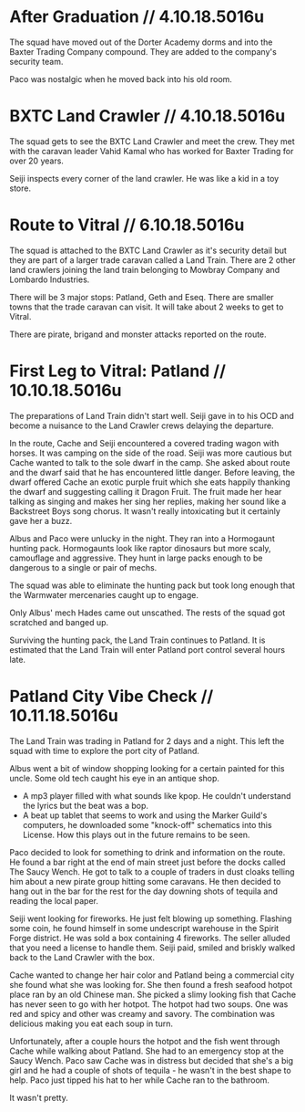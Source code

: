 # After Graduation  // 4.10.18.5016u
The squad have moved out of the Dorter Academy dorms and into
the Baxter Trading Company compound. They are added to the company's
security team.

Paco was nostalgic when he moved back into his old room.

# BXTC Land Crawler // 4.10.18.5016u
The squad gets to see the BXTC Land Crawler and meet the crew. They met with the caravan
leader Vahid Kamal who has worked for Baxter Trading for over 20 years.

Seiji inspects every corner of the land crawler. He was like a kid in a toy store.

# Route to Vitral // 6.10.18.5016u
The squad is attached to the BXTC Land Crawler as it's security detail but they are part of a larger trade caravan called a Land Train. There are 2 other land crawlers joining the land train belonging to Mowbray Company and Lombardo Industries. 

There will be 3 major stops: Patland, Geth and Eseq. There are smaller towns that the trade caravan can visit. It will take about 2 weeks to get to Vitral. 

There are pirate, brigand and monster attacks reported on the route.

# First Leg to Vitral: Patland // 10.10.18.5016u 
The preparations of Land Train didn't start well. Seiji gave in to his OCD and become a nuisance to the Land Crawler crews delaying the departure. 

In the route, Cache and Seiji encountered a covered trading wagon with horses. It was camping on the side of the road. Seiji was more cautious but Cache wanted to talk to the sole dwarf in the camp. She asked about route and the dwarf said that he has encountered little danger. Before leaving, the dwarf offered Cache an exotic purple fruit which she eats happily thanking the dwarf and suggesting calling it Dragon Fruit. The fruit made her hear talking as singing and makes her sing her replies, making her sound like a Backstreet Boys song chorus. It wasn't really intoxicating but it certainly gave her a buzz. 

Albus and Paco were unlucky in the night. They ran into a Hormogaunt hunting pack. Hormogaunts look like raptor dinosaurs but more scaly, camouflage and aggressive. They hunt in large packs enough to be dangerous to a single or pair of mechs. 

The squad was able to eliminate the hunting pack but took long enough that the Warmwater mercenaries caught up to engage.

Only Albus' mech Hades came out unscathed. The rests of the squad got scratched and banged up.

Surviving the hunting pack, the Land Train continues to Patland. It is estimated that the Land Train will enter Patland port control several hours late.

# Patland City Vibe Check // 10.11.18.5016u 
The Land Train was trading in Patland for 2 days and a night. This left the squad with time to explore the port city of Patland.

Albus went a bit of window shopping looking for a certain painted for this uncle. Some old tech caught his eye in an antique shop. 

* A mp3 player filled with what sounds like kpop. He couldn't understand the lyrics but the beat was a bop.
* A beat up tablet that seems to work and using the Marker Guild's computers, he downloaded some "knock-off" schematics into this License. How this plays out in the future remains to be seen.

Paco decided to look for something to drink and information on the route. He found a bar right at the end of main street just before the docks called The Saucy Wench. He got to talk to a couple of traders in dust cloaks telling him about a new pirate group hitting some caravans. He then decided to hang out in the bar for the rest for the day downing shots of tequila and reading the local paper.

Seiji went looking for fireworks. He just felt blowing up something. Flashing some coin, he found himself in some undescript warehouse in the Spirit Forge district. He was sold a box containing 4 fireworks. The seller alluded that you need a license to handle them. Seiji paid, smiled and briskly walked back to the Land Crawler with the box. 

Cache wanted to change her hair color and Patland being a commercial city she found what she was looking for. She then found a fresh seafood hotpot place ran by an old Chinese man. She picked a slimy looking fish that Cache has never seen to go with her hotpot. The hotpot had two soups. One was red and spicy and other was creamy and savory. The combination was delicious making you eat each soup in turn. 

Unfortunately, after a couple hours the hotpot and the fish went through Cache while walking about Patland. She had to an emergency stop at the Saucy Wench. Paco saw Cache was in distress but decided that she's a big girl and he had a couple of shots of tequila - he wasn't in the best shape to help. Paco just tipped his hat to her while Cache ran to the bathroom. 

It wasn't pretty. 